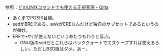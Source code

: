 参照：[どのUNIXコマンドでも使える正規表現 - Qiita](http://qiita.com/richmikan@github/items/b6fb641e5b2b9af3522e)

* あくまでPOSIX目線。
* sedがBREである、awkがEREなんだけど独自のサブセットであるというのが微妙。
* EREで`+`や`|`が使えないというあたりもわりと盲点。
  * GNU版のsedだとこれらはバッククォートでエスケープすれば使えるらしい。ただしBSD版はダメ。あー。